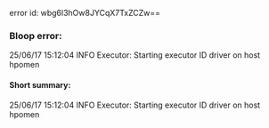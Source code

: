 error id: wbg6l3hOw8JYCqX7TxZCZw==
### Bloop error:

25/06/17 15:12:04 INFO Executor: Starting executor ID driver on host hpomen
#### Short summary: 

25/06/17 15:12:04 INFO Executor: Starting executor ID driver on host hpomen